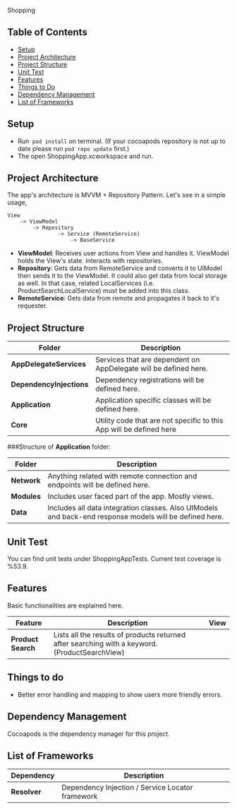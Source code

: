 Shopping

Table of Contents
-----

- [Setup](#Setup)
- [Project Architecture](#project-architecture)
- [Project Structure](#project-structure)
- [Unit Test](#unit-test)
- [Features](#features)
- [Things to Do](#things-to-do)
- [Dependency Management](#dependency-management)
- [List of Frameworks](#list-of-frameworks)


## Setup
- Run` pod install` on terminal. (If your cocoapods repository is not up to date please run `pod repo update` first.)
- The open ShoppingApp.xcworkspace and run.

## Project Architecture

The app's architecture is MVVM + Repository Pattern. Let's see in a simple usage,
    
    View
        -> ViewModel
            -> Repository 
                    -> Service (RemoteService)
                        -> BaseService
                        
- **ViewModel**: Receives user actions from View and handles it. ViewModel holds the View's state. Interacts with repositories. 
- **Repository**: Gets data from RemoteService and converts it to UIModel then sends it to the ViewModel. It could also get data from local storage as well. In that case, related LocalServices (i.e. ProductSearchLocalService) must be added into this class. 
- **RemoteService**: Gets data from remote and propagates it back to it's requester.


## Project Structure

| Folder        | Description                                                     |
|-------------------------|-------------------------------------------------------|
|**AppDelegateServices**|  Services that are dependent on AppDelegate will be defined here.|
|**DependencyInjections**| Dependency registrations will be defined here.|
|**Application**| Application specific classes will be defined here.|
|**Core**| Utility code that are not specific to this App will be defined here |

###Structure of **Application** folder: 

| Folder        | Description                                                     |
|-------------------------|-------------------------------------------------------|
|**Network**| Anything related with remote connection and endpoints will be defined here.|
|**Modules**| Includes user faced part of the app. Mostly views.|
|**Data**| Includes all data integration classes. Also UIModels and back-end response models will be defined here.|

## Unit Test
You can find unit tests under ShoppingAppTests. Current test coverage is %53.9.

## Features
Basic functionalities are explained here.

| Feature             | Description                                          | View |
|-------------------------|-------------------------------------------------------|---------------------|
|**Product Search**| Lists all the results of products returned after searching with a keyword. (ProductSearchView)

## Things to do
- Better error handling and mapping to show users more friendly errors. 

## Dependency Management

Cocoapods is the dependency manager for this project.


## List of Frameworks
| Dependency             | Description                                          |
|-------------------------|-------------------------------------------------------|
|**Resolver**| Dependency Injection / Service Locator framework|
